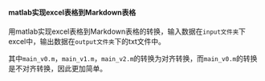 #### matlab实现excel表格到Markdown表格

用matlab实现excel表格到Markdown表格的转换，输入数据在`input文件夹`下excel中，输出数据在`output文件夹`下的txt文件中。

其中`main_v0.m`，`main_v1.m`，`main_v2.m`的转换为对齐转换，而`main_v0.m`的转换是不对齐转换，因此更加简单。